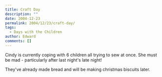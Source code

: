 ```yaml
---
title: Craft Day
description: ""
date: 2004-12-23
permalink: 2004/12/23/craft-day/
tags:
  - Days with the Children
author: Edward
comments: []
---
```


Cindy is currently coping with 6 children all trying to sew at once. She
must be mad - particularly after last night\'s late night!

They\'ve already made bread and will be making christmas biscuits later.

